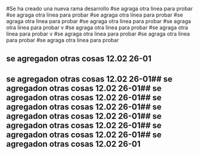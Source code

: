 #Se ha creado una nueva rama desarrollo
#se agraga otra linea para probar
#se agraga otra linea para probar
#se agraga otra linea para probar
#se agraga otra linea para probar
#se agraga otra linea para probar
#se agraga otra linea para probar
v
#se agraga otra linea para probar
#se agraga otra linea para probar
v
#se agraga otra linea para probar
#se agraga otra linea para probar
#se agraga otra linea para probar
## se agregadon otras cosas 12.02 26-01
## se agregadon otras cosas 12.02 26-01## se agregadon otras cosas 12.02 26-01## se agregadon otras cosas 12.02 26-01## se agregadon otras cosas 12.02 26-01## se agregadon otras cosas 12.02 26-01## se agregadon otras cosas 12.02 26-01## se agregadon otras cosas 12.02 26-01## se agregadon otras cosas 12.02 26-01

